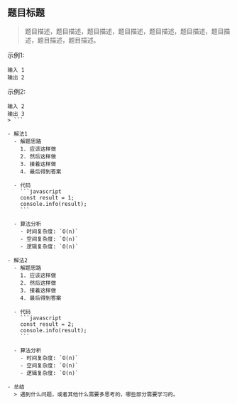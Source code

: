 ## 题目标题

> 题目描述，题目描述，题目描述，题目描述，题目描述，题目描述，题目描述，题目描述，题目描述。

示例1:
```text
输入 1 
输出 2
```
示例2:
```text
输入 2
输出 3
> ```

- 解法1
  - 解题思路    
    1. 应该这样做
    2. 然后这样做
    3. 接着这样做
    4. 最后得到答案
    
  - 代码
    ```javascript
    const result = 1;
    console.info(result);
    ```
    
  - 算法分析
    - 时间复杂度: `O(n)`
    - 空间复杂度: `O(n)`
    - 逻辑复杂度: `O(n)`

- 解法2
  - 解题思路    
    1. 应该这样做
    2. 然后这样做
    3. 接着这样做
    4. 最后得到答案
    
  - 代码
    ```javascript
    const result = 2;
    console.info(result);
    ```
    
  - 算法分析
    - 时间复杂度: `O(n)`
    - 空间复杂度: `O(n)`
    - 逻辑复杂度: `O(n)`

- 总结
  > 遇到什么问题，或者其他什么需要多思考的，哪些部分需要学习的。